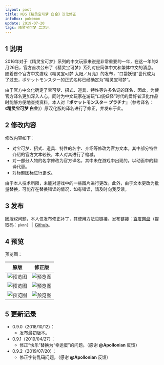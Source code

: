 ```yaml
---
layout: post
title: NDS《精灵宝可梦 白金》汉化修正
infoBox: pokemon
update: 2019-07-20
tags: 精灵宝可梦 二次元
---
```

## 1 说明
2016年对于《精灵宝可梦》系列的中文玩家来说是非常重要的一年，在这一年的2月26日，官方首次公布了《精灵宝可梦》系列对应简体中文和繁体中文的消息。随着首个官方中文游戏《精灵宝可梦 太阳／月亮》的发布，“口袋妖怪”世代成为了过去，<span lang="ja">ポケットモンスター</span>的正式名称已经确定为“精灵宝可梦”。

由于官方中文化确定了宝可梦、招式、道具、特性等许多名词的译名，因此，为使官方译名更加深入人心，同时为中文玩家在游玩“口袋妖怪”时代的爱好者汉化作品时能够方便地查找资料，本人对<span lang="ja">『**ポケットモンスター プラチナ**』</span>（参考译名：《**精灵宝可梦 白金**》）原汉化版的译名进行了修正，并发布于此。

## 2 修改内容
修改内容如下：

* 对宝可梦、招式、道具、特性的名字、介绍等修改为官方文本。其中部分特性介绍的官方文本较长，本人对其进行了缩减。
* 对一部分人物的名字修改为官方译名，其中未在游戏中出现的，以动画中的翻译代替。
* 对标题图标进行更改。

由于本人技术所限，未能对游戏中的一些图片进行更改。此外，由于文本更改为批量替换，可能存在替换错误的情况，如有错误，请及时向我反馈。

## 3 发布 
因版权问题，本人仅发布修正补丁，其使用方法见链接。发布链接：[百度网盘](https://pan.baidu.com/s/1tLhRCJjMfZJuxZSvD4I1GQ)（提取码：`pkmn`） &#124; [Github](https://github.com/Xzonn/PokemonChineseTranslationRevise/releases)。

## 4 预览
预览图：

<table class="listTable">
<thead>
<tr><th>原版</th><th>修正版</th></tr>
</thead>
<tbody>
<tr><td><img src="https://raw.githubusercontent.com/Xzonn/PokemonChineseTranslationRevise/master/images/Pt_0_1.png" alt="预览图" data-disp="auto" /></td><td><img src="https://raw.githubusercontent.com/Xzonn/PokemonChineseTranslationRevise/master/images/Pt_1_1.png" alt="预览图" data-disp="auto" /></td></tr>
<tr><td><img src="https://raw.githubusercontent.com/Xzonn/PokemonChineseTranslationRevise/master/images/Pt_0_2.png" alt="预览图" data-disp="auto" /></td><td><img src="https://raw.githubusercontent.com/Xzonn/PokemonChineseTranslationRevise/master/images/Pt_1_2.png" alt="预览图" data-disp="auto" /></td></tr>
<tr><td><img src="https://raw.githubusercontent.com/Xzonn/PokemonChineseTranslationRevise/master/images/Pt_0_3.png" alt="预览图" data-disp="auto" /></td><td><img src="https://raw.githubusercontent.com/Xzonn/PokemonChineseTranslationRevise/master/images/Pt_1_3.png" alt="预览图" data-disp="auto" /></td></tr>
</tbody>
</table>

## 5 更新记录
- 0.9.0（2018/10/12）：
  - 发布最初版本。
- 0.9.1（2019/04/27）：
  - 修正“快乐”替换为“幸运蛋”的问题。（感谢 **@Apollonian** 反馈）
- 0.9.2（2019/07/20）：
  - 修正字符乱码问题。（感谢 **@Apollonian** 反馈）